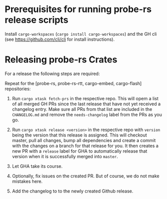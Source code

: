 # Prerequisites for running probe-rs release scripts

Install `cargo-workspaces` (`cargo install cargo-workspaces`) and the GH cli (see https://github.com/cli/cli for install instructions).

# Releasing probe-rs Crates

For a release the following steps are required:

Repeat for the [probe-rs, probe-rs-rtt, cargo-embed, cargo-flash] repositories:

1. Run `cargo xtask fetch-prs` in the respective repo. This will opem a list of all merged GH PRs since the last release that have not yet received a changelog entry. Make sure all PRs from that list are included in the `CHANGELOG.md` and remove the `needs-changelog` label from the PRs as you go.

2. Run `cargo xtask release <version>` in the respective repo with `version` being the version that this release is assigned. This will checkout master, pull all changes, bump all dependencies and create a commit with the changes on a branch for that release for you. It then creates a new PR with a `release` label for GHA to automatically release that version when it is successfully merged into `master`.

3. Let GHA take its course.

4. Optionally, fix issues on the created PR. But of course, we do not make mistakes here.

5. Add the changelog to to the newly created Github release.